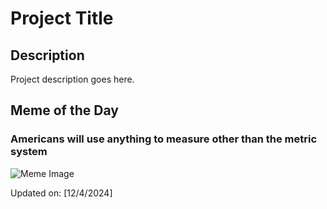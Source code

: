 # Project Title

## Description

Project description goes here.

## Meme of the Day

### Americans will use anything to measure other than the metric system
![Meme Image](https://i.redd.it/m8d0iwklpo4e1.gif)

Updated on: [12/4/2024]
